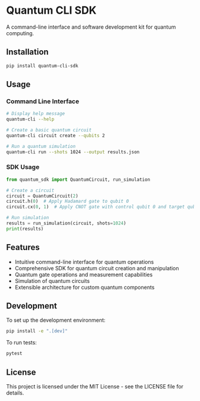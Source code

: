 # Quantum CLI SDK

A command-line interface and software development kit for quantum computing.

## Installation

```bash
pip install quantum-cli-sdk
```

## Usage

### Command Line Interface

```bash
# Display help message
quantum-cli --help

# Create a basic quantum circuit
quantum-cli circuit create --qubits 2

# Run a quantum simulation
quantum-cli run --shots 1024 --output results.json
```

### SDK Usage

```python
from quantum_sdk import QuantumCircuit, run_simulation

# Create a circuit
circuit = QuantumCircuit(2)
circuit.h(0)  # Apply Hadamard gate to qubit 0
circuit.cx(0, 1)  # Apply CNOT gate with control qubit 0 and target qubit 1

# Run simulation
results = run_simulation(circuit, shots=1024)
print(results)
```

## Features

- Intuitive command-line interface for quantum operations
- Comprehensive SDK for quantum circuit creation and manipulation
- Quantum gate operations and measurement capabilities
- Simulation of quantum circuits
- Extensible architecture for custom quantum components

## Development

To set up the development environment:

```bash
pip install -e ".[dev]"
```

To run tests:

```bash
pytest
```

## License

This project is licensed under the MIT License - see the LICENSE file for details.
